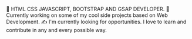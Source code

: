 🤔   HTML CSS JAVASCRIPT, BOOTSTRAP AND GSAP DEVELOPER.
🌱   Currently working on some of my cool side projects based on Web Development.
✍️   I'm currently looking for opportunities. I love to learn and contribute in any and every possible way.
